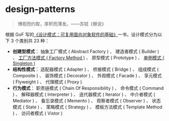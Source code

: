 # design-patterns

> 博观而约取，厚积而薄发。——苏轼《稼说》

根据 GoF 写的[《设计模式：可复用面向对象软件的基础》](./books/)一书，设计模式分为以下 3 个类别共 23 种：

- **创建型模式**： 抽象工厂模式 ( Abstract Factory ) 、 建造者模式 ( Builder ) 、 [工厂方法模式 ( Factory Method )](./factory-method/) 、 原型模式 ( Prototype ) 、 [单例模式 ( Singleton )](./singleton/)
- **结构性模式**： 适配器模式 ( Adapter ) 、 桥接模式 ( Bridge ) 、 组成模式 ( Composite ) 、 装饰模式 ( Decorator ) 、 外观模式 ( Facade ) 、 享元模式 ( Flyweight ) 、 代理模式 ( Proxy )
- **行为模式**： 职责链模式 ( Chain Of Responsibility ) 、 命令模式 ( Command ) 、 解释器模式 ( Interpreter ) 、 迭代器模式 ( Iterator ) 、 中介者模式 ( Mediator ) 、 备忘录模式 ( Memento ) 、 观察者模式 ( Observer ) 、 状态模式 ( State ) 、 策略模式 ( Strategy ) 、 模板方法模式 ( Template Method ) 、 访问者模式 ( Vistor )

